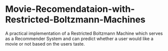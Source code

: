 # Movie-Recomendataion-with-Restricted-Boltzmann-Machines
A practical implementation of a Restricted Boltzmann Machine which serves as a Recommender System and can predict whether a user would like a movie or not based on the users taste.
